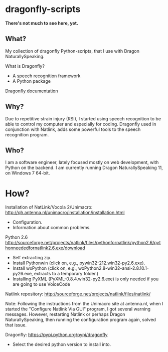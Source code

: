 # dragonfly-scripts

**There's not much to see here, yet.**

## What?

My collection of dragonfly Python-scripts, that I use with Dragon NaturallySpeaking.

What is Dragonfly?
* A speech recognition framework
* A Python package

[Dragonfly documentation](http://dragonfly-modules.googlecode.com/svn/trunk/command-modules/documentation/index.html)

## Why?

Due to repetitive strain injury (RSI), I started using speech recognition to be able to control my computer and especially for coding.
Dragonfly used in conjunction with Natlink, adds some powerful tools to the speech recognition program.

## Who?

I am a software engineer, lately focused mostly on web development, with Python on the backend.
I am currently running Dragon NaturallySpeaking 11, on Windows 7 64-bit.

# How?

Installation of NatLink/Vocola 2/Unimacro:
http://qh.antenna.nl/unimacro/installation/installation.html
* Configuration.
* Information about common problems.

Python 2.6
http://sourceforge.net/projects/natlink/files/pythonfornatlink/python2.6/pythonneededfornatlink2.6.exe/download
* Self extracting zip.
* Install Pythonwin (click on, e.g., pywin32-212.win32-py2.6.exe).
* Install wxPython (click on, e.g., wxPython2.8-win32-ansi-2.8.10.1-py26.exe, extracts to a temporary folder.)
* Installing PyXML (PyXML-0.8.4.win32-py2.6.exe) is only needed if you are going to use VoiceCode

Natlink repository:
http://sourceforge.net/projects/natlink/files/natlink/

Note:
Following the instructions from the Unimacro site at antenna.nl,
when I started the "Configure Natlink Via GUI" program, I got several warning messages.
However, restarting Natlink or perhaps Dragon NaturallySpeaking, then running the configuration program again, solved that issue.

Dragonfly:
https://pypi.python.org/pypi/dragonfly
* Select the desired python version to install into.











